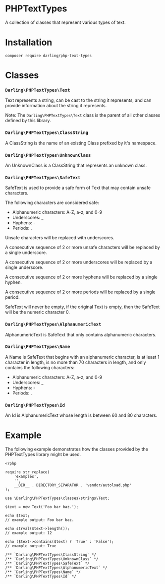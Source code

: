 # PHPTextTypes

A collection of classes that represent various types of text.

# Installation

```
composer require darling/php-text-types
```

# Classes


### `Darling\PHPTextTypes\Text`

Text represents a string, can be cast to the string it represents,
and can provide information about the string it represents.

Note: The `Darling\PHPTextTypes\Text` class is the parent of all
      other classes defined by this library.

### `Darling\PHPTextTypes\ClassString`

A ClassString is the name of an existing Class prefixed by
it's namespace.

### `Darling\PHPTextTypes\UnknownClass`

An UnknownClass is a ClassString that represents an unknown class.

### `Darling\PHPTextTypes\SafeText`

SafeText is used to provide a safe form of Text that may contain
unsafe characters.

The following characters are considered safe:

- Alphanumeric characters: A-Z, a-z, and 0-9
- Underscores: _
- Hyphens: -
- Periods: .

Unsafe characters will be replaced with underscores.

A consecutive sequence of 2 or more unsafe characters will be
replaced by a single underscore.

A consecutive sequence of 2 or more underscores will be
replaced by a single underscore.

A consecutive sequence of 2 or more hyphens will be replaced by
a single hyphen.

A consecutive sequence of 2 or more periods will be replaced by
a single period.

SafeText will never be empty, if the original Text is empty, then
the SafeText will be the numeric character 0.

### `Darling\PHPTextTypes\AlphanumericText`

AlphanumericText is SafeText that only contains
alphanumeric characters.

### `Darling\PHPTextTypes\Name`

A Name is SafeText that begins with an alphanumeric character,
is at least 1 character in length, is no more than 70 characters
in length, and only contains the following characters:

- Alphanumeric characters: A-Z, a-z, and 0-9
- Underscores: _
- Hyphens: -
- Periods: .

### `Darling\PHPTextTypes\Id`

An Id is AlphanumericText whose length is between 60 and 80
characters.

# Example

The following example demonstrates how the classes provided
by the PHPTextTypes library might be used.

```
<?php

require str_replace(
    'examples',
    '',
    __DIR__ . DIRECTORY_SEPARATOR . 'vendor/autoload.php'
);

use \Darling\PHPTextTypes\classes\strings\Text;

$text = new Text('Foo bar baz.');

echo $text;
// example output: Foo bar baz.

echo strval($text->length());
// example output: 12

echo ($text->contains($text) ? 'True' : 'False');
// example output: True

```

```
/** `Darling\PHPTextTypes\ClassString` */
/** `Darling\PHPTextTypes\UnknownClass` */
/** `Darling\PHPTextTypes\SafeText` */
/** `Darling\PHPTextTypes\AlphanumericText` */
/** `Darling\PHPTextTypes\Name` */
/** `Darling\PHPTextTypes\Id` */
```
